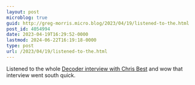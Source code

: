 ```yaml
---
layout: post
microblog: true
guid: http://greg-morris.micro.blog/2023/04/19/listened-to-the.html
post_id: 4054994
date: 2023-04-19T16:29:52-0000
lastmod: 2024-06-22T16:19:18-0000
type: post
url: /2023/04/19/listened-to-the.html
---
```

Listened to the whole [Decoder interview with Chris Best](https://overcast.fm/+QLdvnL9lw) and wow that interview went south quick.
